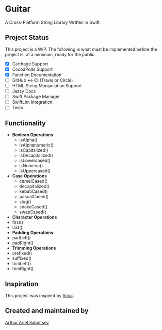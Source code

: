 # Guitar
A Cross-Platform String Library Written in Swift.

## Project Status

This project is a WIP. The following is what must be implemented before the project is, at a minimum, ready for the public:
- [x] Carthage Support
- [x] CocoaPods Support
- [x] Function Documentation
- [ ] GitHub <-> CI (Travis or Circle)
- [ ] HTML String Manipulation Support
- [ ] Jazzy Docs
- [ ] Swift Package Manager
- [ ] SwiftLint Integration
- [ ] Tests

## Functionality
- **Boolean Operations**
  - isAlpha()
  - isAlphanumeric()
  - isCapitalized()
  - isDecapitalized()
  - isLowercased()
  - isNumeric()
  - isUppercased()
- **Case Operations**
  - camelCased()
  - decapitalized()
  - kebabCased()
  - pascalCased()
  - slug()
  - snakeCased()
  - swapCased()
- **Character Operations**
 - first()
 - last()
- **Padding Operations**
 - padLeft()
 - padRight()
- **Trimming Operations**
 - prefixed()
 - suffixed()
 - trimLeft()
 - trimRight()

## Inspiration
This project was inspired by [Voca](https://vocajs.com/).

## Created and maintained by
[Arthur Ariel Sabintsev](http://www.sabintsev.com/)
